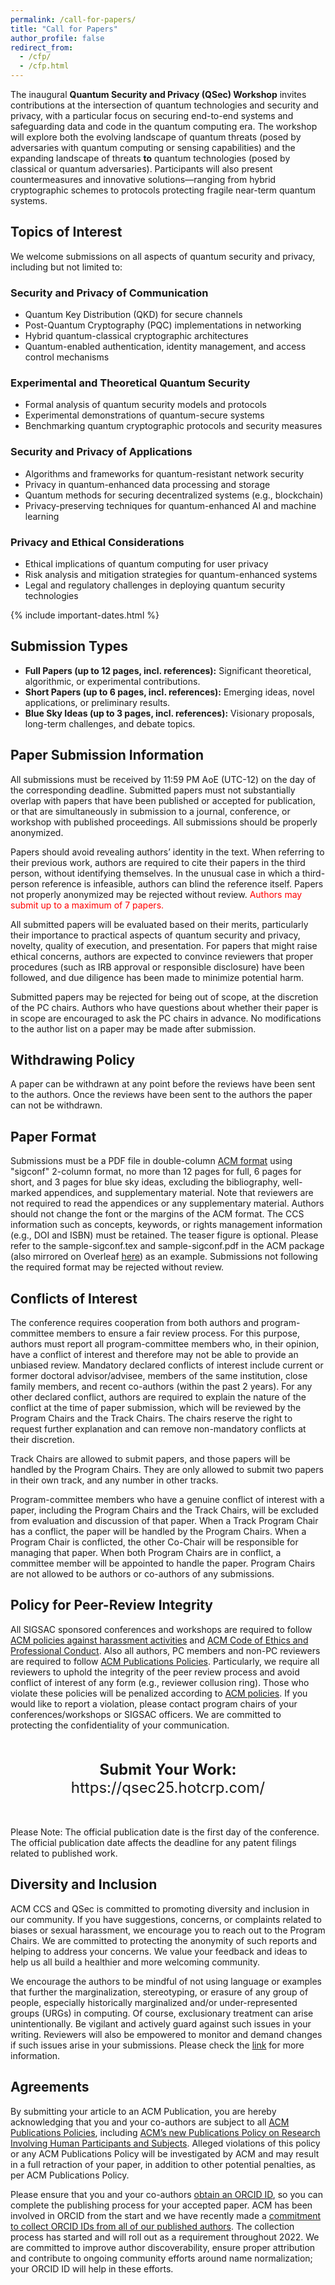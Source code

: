 ```yaml
---
permalink: /call-for-papers/
title: "Call for Papers"
author_profile: false
redirect_from: 
  - /cfp/
  - /cfp.html
---
```


The inaugural **Quantum Security and Privacy (QSec) Workshop** invites contributions at the intersection of quantum technologies and security and privacy, with a particular focus on securing end-to-end systems and safeguarding data and code in the quantum computing era. The workshop will explore both the evolving landscape of quantum threats (posed by adversaries with quantum computing or sensing capabilities) and the expanding landscape of threats **to** quantum technologies (posed by classical or quantum adversaries). Participants will also present countermeasures and innovative solutions—ranging from hybrid cryptographic schemes to protocols protecting fragile near-term quantum systems.

## Topics of Interest

We welcome submissions on all aspects of quantum security and privacy, including but not limited to:

### Security and Privacy of Communication
- Quantum Key Distribution (QKD) for secure channels  
- Post-Quantum Cryptography (PQC) implementations in networking  
- Hybrid quantum-classical cryptographic architectures  
- Quantum-enabled authentication, identity management, and access control mechanisms  

### Experimental and Theoretical Quantum Security
- Formal analysis of quantum security models and protocols  
- Experimental demonstrations of quantum-secure systems  
- Benchmarking quantum cryptographic protocols and security measures  

### Security and Privacy of Applications
- Algorithms and frameworks for quantum-resistant network security  
- Privacy in quantum-enhanced data processing and storage  
- Quantum methods for securing decentralized systems (e.g., blockchain)  
- Privacy-preserving techniques for quantum-enhanced AI and machine learning  

### Privacy and Ethical Considerations
- Ethical implications of quantum computing for user privacy  
- Risk analysis and mitigation strategies for quantum-enhanced systems  
- Legal and regulatory challenges in deploying quantum security technologies

{% include important-dates.html %}

## Submission Types

- **Full Papers (up to 12 pages, incl. references):** Significant theoretical, algorithmic, or experimental contributions.  
- **Short Papers (up to 6 pages, incl. references):** Emerging ideas, novel applications, or preliminary results.  
- **Blue Sky Ideas (up to 3 pages, incl. references):** Visionary proposals, long-term challenges, and debate topics. 

## Paper Submission Information

All submissions must be received by 11:59 PM AoE (UTC-12) on the day of the corresponding deadline. Submitted papers must not substantially overlap with papers that have been published or accepted for publication, or that are simultaneously in submission to a journal, conference, or workshop with published proceedings. All submissions should be properly anonymized.

Papers should avoid revealing authors’ identity in the text. When referring to their previous work, authors are required to cite their papers in the third person, without identifying themselves. In the unusual case in which a third-person reference is infeasible, authors can blind the reference itself. Papers not properly anonymized may be rejected without review. <span style="color: red;">Authors may submit up to a maximum of 7 papers.</span>

All submitted papers will be evaluated based on their merits, particularly their importance to practical aspects of quantum security and privacy, novelty, quality of execution, and presentation. For papers that might raise ethical concerns, authors are expected to convince reviewers that proper procedures (such as IRB approval or responsible disclosure) have been followed, and due diligence has been made to minimize potential harm.

Submitted papers may be rejected for being out of scope, at the discretion of the PC chairs. Authors who have questions about whether their paper is in scope are encouraged to ask the PC chairs in advance. No modifications to the author list on a paper may be made after submission.

## Withdrawing Policy

A paper can be withdrawn at any point before the reviews have been sent to the authors. Once the reviews have been sent to the authors the paper can not be withdrawn.


## Paper Format

Submissions must be a PDF file in double-column [ACM format](https://www.acm.org/publications/proceedings-template) using "sigconf" 2-column format, no more than 12 pages for full, 6 pages for short, and 3 pages for blue sky ideas, excluding the bibliography, well-marked appendices, and supplementary material. Note that reviewers are not required to read the appendices or any supplementary material. Authors should not change the font or the margins of the ACM format. The CCS information such as concepts, keywords, or rights management information (e.g., DOI and ISBN) must be retained. The teaser figure is optional. Please refer to the sample-sigconf.tex and sample-sigconf.pdf in the ACM package (also mirrored on Overleaf [here](https://www.overleaf.com/latex/templates/association-for-computing-machinery-acm-sig-proceedings-template/bmvfhcdnxfty)) as an example. Submissions not following the required format may be rejected without review.

## Conflicts of Interest

The conference requires cooperation from both authors and program-committee members to ensure a fair review process. For this purpose, authors must report all program-committee members who, in their opinion, have a conflict of interest and therefore may not be able to provide an unbiased review. Mandatory declared conflicts of interest include current or former doctoral advisor/advisee, members of the same institution, close family members, and recent co-authors (within the past 2 years). For any other declared conflict, authors are required to explain the nature of the conflict at the time of paper submission, which will be reviewed by the Program Chairs and the Track Chairs. The chairs reserve the right to request further explanation and can remove non-mandatory conflicts at their discretion.

Track Chairs are allowed to submit papers, and those papers will be handled by the Program Chairs. They are only allowed to submit two papers in their own track, and any number in other tracks.

Program-committee members who have a genuine conflict of interest with a paper, including the Program Chairs and the Track Chairs, will be excluded from evaluation and discussion of that paper. When a Track Program Chair has a conflict, the paper will be handled by the Program Chairs. When a Program Chair is conflicted, the other Co-Chair will be responsible for managing that paper. When both Program Chairs are in conflict, a committee member will be appointed to handle the paper. Program Chairs are not allowed to be authors or co-authors of any submissions.

## Policy for Peer-Review Integrity

All SIGSAC sponsored conferences and workshops are required to follow [ACM policies against harassment activities](https://www.acm.org/about-acm/policy-against-harassment) and [ACM Code of Ethics and Professional Conduct](https://www.acm.org/code-of-ethics). Also all authors, PC members and non-PC reviewers are required to follow [ACM Publications Policies](https://www.acm.org/publications/policies/toc). Particularly, we require all reviewers to uphold the integrity of the peer review process and avoid conflict of interest of any form (e.g., reviewer collusion ring). Those who violate these policies will be penalized according to [ACM policies](https://www.acm.org/publications/policies/penalties-for-publication-violations). If you would like to report a violation, please contact program chairs of your conferences/workshops or SIGSAC officers. We are committed to protecting the confidentiality of your communication.


<div style="text-align: center; margin: 2em 0; font-size: 1.5rem">
  <b>Submit Your Work:</b>
  <a hrefhttps://qsec25.hotcrp.com/" target="_blank">https://qsec25.hotcrp.com/</a>
</div>

</div>

Please Note: The official publication date is the first day of the conference. The official publication date affects the deadline for any patent filings related to published work.

## Diversity and Inclusion

ACM CCS and QSec is committed to promoting diversity and inclusion in our community. If you have suggestions, concerns, or complaints related to biases or sexual harassment, we encourage you to reach out to the Program Chairs. We are committed to protecting the anonymity of such reports and helping to address your concerns. We value your feedback and ideas to help us all build a healthier and more welcoming community.

We encourage the authors to be mindful of not using language or examples that further the marginalization, stereotyping, or erasure of any group of people, especially historically marginalized and/or under-represented groups (URGs) in computing. Of course, exclusionary treatment can arise unintentionally. Be vigilant and actively guard against such issues in your writing. Reviewers will also be empowered to monitor and demand changes if such issues arise in your submissions. Please check the [link](https://www.sigsac.org/ccs/CCS2025/diversity-and-inclusion/) for more information.

## Agreements

By submitting your article to an ACM Publication, you are hereby acknowledging that you and your co-authors are subject to all [ACM Publications Policies](https://www.acm.org/publications/policies), including [ACM’s new Publications Policy on Research Involving Human Participants and Subjects](https://www.acm.org/publications/policies/research-involving-human-participants-and-subjects). Alleged violations of this policy or any ACM Publications Policy will be investigated by ACM and may result in a full retraction of your paper, in addition to other potential penalties, as per ACM Publications Policy.

Please ensure that you and your co-authors [obtain an ORCID ID](https://orcid.org/register), so you can complete the publishing process for your accepted paper. ACM has been involved in ORCID from the start and we have recently made a [commitment to collect ORCID IDs from all of our published authors](https://authors.acm.org/author-resources/orcid-faqs). The collection process has started and will roll out as a requirement throughout 2022. We are committed to improve author discoverability, ensure proper attribution and contribute to ongoing community efforts around name normalization; your ORCID ID will help in these efforts.



